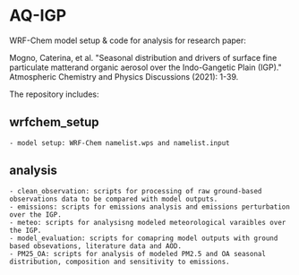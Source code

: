 # AQ-IGP
WRF-Chem model setup & code for analysis for research paper:

 Mogno, Caterina, et al. "Seasonal distribution and drivers of surface fine particulate matterand organic aerosol over the Indo-Gangetic Plain (IGP)." Atmospheric Chemistry and Physics Discussions (2021): 1-39.

The repository includes:
    
## wrfchem_setup
    - model setup: WRF-Chem namelist.wps and namelist.input
    
## analysis
    - clean_observation: scripts for processing of raw ground-based observations data to be compared with model outputs.
    - emissions: scripts for emissions analysis and emissions perturbation over the IGP.
    - meteo: scripts for analysisng modeled meteorological varaibles over the IGP.
    - model_evaluation: scripts for comapring model outputs with ground based obsevations, literature data and AOD.
    - PM25_OA: scripts for analysis of modeled PM2.5 and OA seasonal distribution, composition and sensitivity to emissions.

  
 
